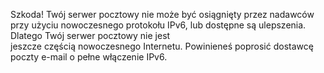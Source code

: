Szkoda! Twój serwer pocztowy nie może być osiągnięty przez nadawców przy użyciu
nowoczesnego protokołu IPv6, lub dostępne są ulepszenia. Dlatego Twój serwer pocztowy nie jest  
jeszcze częścią nowoczesnego Internetu. Powinieneś poprosić dostawcę poczty e-mail o pełne 
włączenie IPv6.

